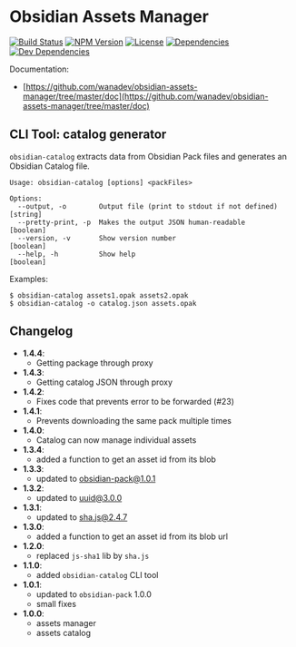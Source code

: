 # Obsidian Assets Manager

[![Build Status](https://travis-ci.org/wanadev/obsidian-assets-manager.svg?branch=master)](https://travis-ci.org/wanadev/obsidian-assets-manager)
[![NPM Version](http://img.shields.io/npm/v/obsidian-assets-manager.svg?style=flat)](https://www.npmjs.com/package/obsidian-assets-manager)
[![License](http://img.shields.io/npm/l/obsidian-assets-manager.svg?style=flat)](https://github.com/wanadev/obsidian-assets-manager/blob/master/LICENSE)
[![Dependencies](https://img.shields.io/david/wanadev/obsidian-assets-manager.svg?maxAge=2592000)]()
[![Dev Dependencies](https://img.shields.io/david/dev/wanadev/obsidian-assets-manager.svg?maxAge=2592000)]()


Documentation:

* [https://github.com/wanadev/obsidian-assets-manager/tree/master/doc](https://github.com/wanadev/obsidian-assets-manager/tree/master/doc)


## CLI Tool: catalog generator

`obsidian-catalog` extracts data from Obsidian Pack files and generates an Obsidian Catalog file.

    Usage: obsidian-catalog [options] <packFiles>

    Options:
      --output, -o        Output file (print to stdout if not defined)      [string]
      --pretty-print, -p  Makes the output JSON human-readable             [boolean]
      --version, -v       Show version number                              [boolean]
      --help, -h          Show help                                        [boolean]

Examples:

    $ obsidian-catalog assets1.opak assets2.opak
    $ obsidian-catalog -o catalog.json assets.opak


## Changelog

* **1.4.4**:
    * Getting package through proxy
* **1.4.3**:
    * Getting catalog JSON through proxy
* **1.4.2**:
    * Fixes code that prevents error to be forwarded (#23)
* **1.4.1**:
    * Prevents downloading the same pack multiple times
* **1.4.0**:
    * Catalog can now manage individual assets
* **1.3.4**:
    * added a function to get an asset id from its blob
* **1.3.3**:
    * updated to obsidian-pack@1.0.1
* **1.3.2**:
    * updated to uuid@3.0.0
* **1.3.1**:
    * updated to sha.js@2.4.7
* **1.3.0**:
    * added a function to get an asset id from its blob url
* **1.2.0**:
    * replaced `js-sha1` lib by `sha.js`
* **1.1.0**:
    * added `obsidian-catalog` CLI tool
* **1.0.1**:
    * updated to `obsidian-pack` 1.0.0
    * small fixes
* **1.0.0**:
    * assets manager
    * assets catalog
